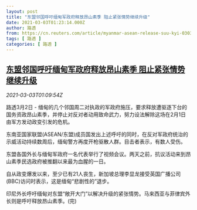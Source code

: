 ```yaml
---
layout: post
title: "东盟邻国呼吁缅甸军政府释放昂山素季 阻止紧张情势继续升级"
date: 2021-03-03T01:23:14.000Z
author: 路透
from: https://cn.reuters.com/article/myanmar-asean-release-suu-kyi-0303-idCNKCS2AV03J
tags: [ 路透 ]
categories: [ 路透 ]
---
```

<!--1614734594000-->
[东盟邻国呼吁缅甸军政府释放昂山素季 阻止紧张情势继续升级](https://cn.reuters.com/article/myanmar-asean-release-suu-kyi-0303-idCNKCS2AV03J)
------

<div>
<div><i>2021-03-03T01:09:54Z</i></div><p>路透3月2日 - 缅甸的几个邻国周二对执政的军政府施压，要求释放遭驱逐下台的国务资政昂山素季，并停止对反对者动用致命武力，努力设法解除这场在2月1日由军方发动政变引发的危机。</p><p>东南亚国家联盟(ASEAN/东盟)成员国发出上述呼吁的同时，在反对军政府统治的示威活动持续数周后，缅甸警方再度开枪驱散人群。目击者表示，有数人受伤。</p><p>东盟各国外长与缅甸军政府一名代表举行了视频会议。两天之前，抗议活动来到昂山素季民选政府被推翻以来最为血腥的一日。</p><p>自从政变爆发以来，至少已有21人丧生，新加坡总理李显龙接受英国广播公司(BBC)访问时表示，这是缅甸“悲剧性的”退步。</p><p>印尼外长呼吁缅甸对东盟“敞开大门”以解决升级的紧张情势。马来西亚与菲律宾外长则是呼吁释放昂山素季。(完)</p>
</div>

